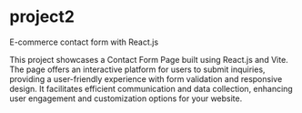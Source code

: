 # project2
 E-commerce contact form with React.js

 This project showcases a Contact Form Page built using React.js and Vite. The page offers an interactive
platform for users to submit inquiries, providing a user-friendly experience with form validation and responsive design. It
facilitates efficient communication and data collection, enhancing user engagement and customization options for your
website.
